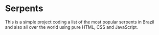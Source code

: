 # Serpents

This is a simple project coding a list of the most popular serpents in Brazil and also all over the world using pure HTML, CSS and JavaScript.